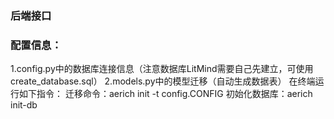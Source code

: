 ### 后端接口
### 配置信息：
1.config.py中的数据库连接信息（注意数据库LitMind需要自己先建立，可使用create_database.sql）
2.models.py中的模型迁移（自动生成数据表）
 在终端运行如下指令：
 迁移命令：aerich init -t config.CONFIG
 初始化数据库：aerich init-db

